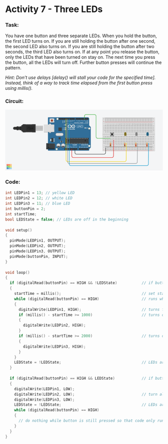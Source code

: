 # Activity 7 - Three LEDs

### Task:
You have one button and three separate LEDs. When you hold the button, the first LED turns on. If you are still holding the button after one second, the second LED also turns on. If you are still holding the button after two seconds, the third LED also turns on. If at any point you release the button, only the LEDs that have been turned on stay on. The next time you press the button, all the LEDs will turn off. Further button presses will continue the pattern.

*Hint: Don’t use delays [delay() will stall your code for the specified time]. Instead, think of a way to track time elapsed from the first button press using millis().*

### Circuit:
![Circuit](https://github.com/bmesbuildteamucla/bmesbuildteamucla.github.io/blob/master/Workshops/Workshop%202/Activity%207%20-%20Three%20LEDs/Circuit.png)

### Code:
```C++
int LEDPin1 = 13; // yellow LED
int LEDPin2 = 12; // white LED
int LEDPin3 = 11; // blue LED
int buttonPin = 2;
int startTime;
bool LEDState = false; // LEDs are off in the beginning

void setup()
{
  pinMode(LEDPin1, OUTPUT);
  pinMode(LEDPin2, OUTPUT);
  pinMode(LEDPin3, OUTPUT);
  pinMode(buttonPin, INPUT);
}

void loop()
{
  if (digitalRead(buttonPin) == HIGH && !LEDState)           // if button is pressed and LEDs are off
  {
    startTime = millis();                                    // set start time to when button is pressed
    while (digitalRead(buttonPin) == HIGH)                   // runs while button is pressed, stops when button is released
    {
      digitalWrite(LEDPin1, HIGH);                           // turns first LED on
      if (millis() - startTime >= 1000)                      // turns on second LED if button has been held for more than 1 second
      {
        digitalWrite(LEDPin2, HIGH);
      }
      if (millis() - startTime >= 2000)                      // turns on second LED if button has been held for more than 2 seconds
      {
        digitalWrite(LEDPin3, HIGH);
      }
    }
    LEDState = !LEDState;                                    // LEDs are now on, so LEDState switched to true
  }
  
  if (digitalRead(buttonPin) == HIGH && LEDState)            // if button is pressed and LEDs are on
  {
    digitalWrite(LEDPin1, LOW);
    digitalWrite(LEDPin2, LOW);                              // turn all LEDs off
    digitalWrite(LEDPin3, LOW);
    LEDState = !LEDState;                                    // LEDs are now off, so LEDState switched to false
    while (digitalRead(buttonPin) == HIGH)
    {
      // do nothing while button is still pressed so that code only runs once
    }
  }
}
```
